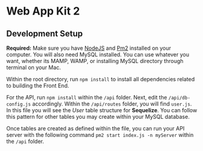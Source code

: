 # Web App Kit 2

## Development Setup

**Required:** Make sure you have [NodeJS](https://nodejs.org/en/) and [Pm2](http://pm2.keymetrics.io/) installed on your computer. You will also need MySQL installed. You can use whatever you want, whether its MAMP, WAMP, or installing MySQL directory through terminal on your Mac.

Within the root directory, run `npm install` to install all dependencies related to building the Front End.

For the API, run `npm install` within the `/api` folder. Next, edit the `/api/db-config.js` accordingly. Within the `/api/routes` folder, you will find `user.js`. In this file you will see the *User* table structure for **Sequelize**. You can follow this pattern for other tables you may create within your MySQL database.

Once tables are created as defined within the file, you can run your API server with the following command `pm2 start index.js -n myServer` within the `/api` folder.